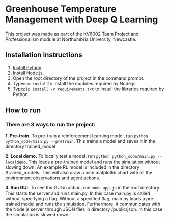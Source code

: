 # Greenhouse Temperature Management with Deep Q Learning

This project was made as part of the KV6002 Team Project and Professionalism module at Northumbria University, Newcastle. 

## Installation instructions

1. [Install Python](https://www.python.org/downloads/).
2. [Install Node.js](https://nodejs.org/en/download).
3. Open the root directory of the project in the command prompt.
4. Type```npm install```to install the modules required by Node.js.
5. Type```pip install -r requirements.txt``` to install the libraries required by Python.

## How to run
### There are 3 ways to run the project:

**1. Pre-train.** To pre-train a reinforcement learning model, run ```python python_code/main.py --pretrain```.
This trains a model and saves it in the directory trained_model
  
**2. Local demo.** To locally test a model, run ```python python_code/main.py --localdemo```.
This loads a pre-trained model and runs the simulation without slowing down. An example RL model is included in the directory /trained_models. This will also draw a nice matplotlib chart with all the environment observations and agent actions.

**3. Run GUI.** To see the GUI in action, run ```node app.js``` in the root directory.
This starts the server and runs main.py. In this case main.py is called without specifying a flag. Without a specified flag, main.py loads a pre-trained model and runs the simulation. Furthermore, it communicates with the Node.js server through JSON files in directory /public/json. In this case the simulation is slowed down.

